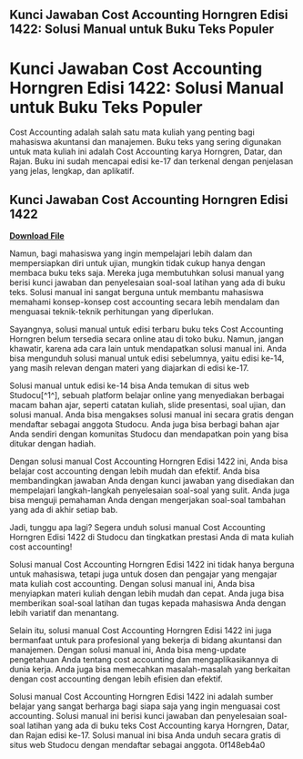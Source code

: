 ## Kunci Jawaban Cost Accounting Horngren Edisi 1422: Solusi Manual untuk Buku Teks Populer

  
# Kunci Jawaban Cost Accounting Horngren Edisi 1422: Solusi Manual untuk Buku Teks Populer
 
Cost Accounting adalah salah satu mata kuliah yang penting bagi mahasiswa akuntansi dan manajemen. Buku teks yang sering digunakan untuk mata kuliah ini adalah Cost Accounting karya Horngren, Datar, dan Rajan. Buku ini sudah mencapai edisi ke-17 dan terkenal dengan penjelasan yang jelas, lengkap, dan aplikatif.
 
## Kunci Jawaban Cost Accounting Horngren Edisi 1422


[**Download File**](https://www.google.com/url?q=https%3A%2F%2Furloso.com%2F2tM98x&sa=D&sntz=1&usg=AOvVaw2sj-ms-tuTtOKgLdCXWVlb)

 
Namun, bagi mahasiswa yang ingin mempelajari lebih dalam dan mempersiapkan diri untuk ujian, mungkin tidak cukup hanya dengan membaca buku teks saja. Mereka juga membutuhkan solusi manual yang berisi kunci jawaban dan penyelesaian soal-soal latihan yang ada di buku teks. Solusi manual ini sangat berguna untuk membantu mahasiswa memahami konsep-konsep cost accounting secara lebih mendalam dan menguasai teknik-teknik perhitungan yang diperlukan.
 
Sayangnya, solusi manual untuk edisi terbaru buku teks Cost Accounting Horngren belum tersedia secara online atau di toko buku. Namun, jangan khawatir, karena ada cara lain untuk mendapatkan solusi manual ini. Anda bisa mengunduh solusi manual untuk edisi sebelumnya, yaitu edisi ke-14, yang masih relevan dengan materi yang diajarkan di edisi ke-17.
 
Solusi manual untuk edisi ke-14 bisa Anda temukan di situs web Studocu[^1^], sebuah platform belajar online yang menyediakan berbagai macam bahan ajar, seperti catatan kuliah, slide presentasi, soal ujian, dan solusi manual. Anda bisa mengakses solusi manual ini secara gratis dengan mendaftar sebagai anggota Studocu. Anda juga bisa berbagi bahan ajar Anda sendiri dengan komunitas Studocu dan mendapatkan poin yang bisa ditukar dengan hadiah.
 
Dengan solusi manual Cost Accounting Horngren Edisi 1422 ini, Anda bisa belajar cost accounting dengan lebih mudah dan efektif. Anda bisa membandingkan jawaban Anda dengan kunci jawaban yang disediakan dan mempelajari langkah-langkah penyelesaian soal-soal yang sulit. Anda juga bisa menguji pemahaman Anda dengan mengerjakan soal-soal tambahan yang ada di akhir setiap bab.
 
Jadi, tunggu apa lagi? Segera unduh solusi manual Cost Accounting Horngren Edisi 1422 di Studocu dan tingkatkan prestasi Anda di mata kuliah cost accounting!
  
Solusi manual Cost Accounting Horngren Edisi 1422 ini tidak hanya berguna untuk mahasiswa, tetapi juga untuk dosen dan pengajar yang mengajar mata kuliah cost accounting. Dengan solusi manual ini, Anda bisa menyiapkan materi kuliah dengan lebih mudah dan cepat. Anda juga bisa memberikan soal-soal latihan dan tugas kepada mahasiswa Anda dengan lebih variatif dan menantang.
 
Selain itu, solusi manual Cost Accounting Horngren Edisi 1422 ini juga bermanfaat untuk para profesional yang bekerja di bidang akuntansi dan manajemen. Dengan solusi manual ini, Anda bisa meng-update pengetahuan Anda tentang cost accounting dan mengaplikasikannya di dunia kerja. Anda juga bisa memecahkan masalah-masalah yang berkaitan dengan cost accounting dengan lebih efisien dan efektif.
 
Solusi manual Cost Accounting Horngren Edisi 1422 ini adalah sumber belajar yang sangat berharga bagi siapa saja yang ingin menguasai cost accounting. Solusi manual ini berisi kunci jawaban dan penyelesaian soal-soal latihan yang ada di buku teks Cost Accounting karya Horngren, Datar, dan Rajan edisi ke-17. Solusi manual ini bisa Anda unduh secara gratis di situs web Studocu dengan mendaftar sebagai anggota.
 0f148eb4a0
